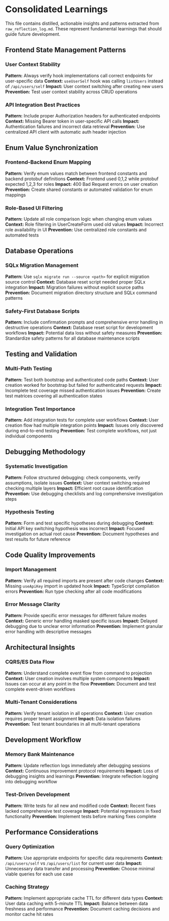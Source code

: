 # Consolidated Learnings

This file contains distilled, actionable insights and patterns extracted from `raw_reflection_log.md`. These represent fundamental learnings that should guide future development.

## Frontend State Management Patterns

### User Context Stability
**Pattern:** Always verify hook implementations call correct endpoints for user-specific data
**Context:** `useUserSelf` hook was calling `listUsers` instead of `/api/users/self`
**Impact:** User context switching after creating new users
**Prevention:** Test user context stability across CRUD operations

### API Integration Best Practices
**Pattern:** Include proper Authorization headers for authenticated endpoints
**Context:** Missing Bearer token in user-specific API calls
**Impact:** Authentication failures and incorrect data retrieval
**Prevention:** Use centralized API client with automatic auth header injection

## Enum Value Synchronization

### Frontend-Backend Enum Mapping
**Pattern:** Verify enum values match between frontend constants and backend protobuf definitions
**Context:** Frontend used 0,1,2 while protobuf expected 1,2,3 for roles
**Impact:** 400 Bad Request errors on user creation
**Prevention:** Create shared constants or automated validation for enum mappings

### Role-Based UI Filtering
**Pattern:** Update all role comparison logic when changing enum values
**Context:** Role filtering in UserCreateForm used old values
**Impact:** Incorrect role availability in UI
**Prevention:** Use centralized role constants and automated tests

## Database Operations

### SQLx Migration Management
**Pattern:** Use `sqlx migrate run --source <path>` for explicit migration source control
**Context:** Database reset script needed proper SQLx integration
**Impact:** Migration failures without explicit source paths
**Prevention:** Document migration directory structure and SQLx command patterns

### Safety-First Database Scripts
**Pattern:** Include confirmation prompts and comprehensive error handling in destructive operations
**Context:** Database reset script for development workflows
**Impact:** Potential data loss without safety measures
**Prevention:** Standardize safety patterns for all database maintenance scripts

## Testing and Validation

### Multi-Path Testing
**Pattern:** Test both bootstrap and authenticated code paths
**Context:** User creation worked for bootstrap but failed for authenticated requests
**Impact:** Incomplete test coverage missed authentication issues
**Prevention:** Create test matrices covering all authentication states

### Integration Test Importance
**Pattern:** Add integration tests for complete user workflows
**Context:** User creation flow had multiple integration points
**Impact:** Issues only discovered during end-to-end testing
**Prevention:** Test complete workflows, not just individual components

## Debugging Methodology

### Systematic Investigation
**Pattern:** Follow structured debugging: check components, verify assumptions, isolate issues
**Context:** User context switching required checking multiple layers
**Impact:** Efficient root cause identification
**Prevention:** Use debugging checklists and log comprehensive investigation steps

### Hypothesis Testing
**Pattern:** Form and test specific hypotheses during debugging
**Context:** Initial API key switching hypothesis was incorrect
**Impact:** Focused investigation on actual root cause
**Prevention:** Document hypotheses and test results for future reference

## Code Quality Improvements

### Import Management
**Pattern:** Verify all required imports are present after code changes
**Context:** Missing `useApiKey` import in updated hook
**Impact:** TypeScript compilation errors
**Prevention:** Run type checking after all code modifications

### Error Message Clarity
**Pattern:** Provide specific error messages for different failure modes
**Context:** Generic error handling masked specific issues
**Impact:** Delayed debugging due to unclear error information
**Prevention:** Implement granular error handling with descriptive messages

## Architectural Insights

### CQRS/ES Data Flow
**Pattern:** Understand complete event flow from command to projection
**Context:** User creation involves multiple system components
**Impact:** Issues can occur at any point in the flow
**Prevention:** Document and test complete event-driven workflows

### Multi-Tenant Considerations
**Pattern:** Verify tenant isolation in all operations
**Context:** User creation requires proper tenant assignment
**Impact:** Data isolation failures
**Prevention:** Test tenant boundaries in all multi-tenant operations

## Development Workflow

### Memory Bank Maintenance
**Pattern:** Update reflection logs immediately after debugging sessions
**Context:** Continuous improvement protocol requirements
**Impact:** Loss of debugging insights and learnings
**Prevention:** Integrate reflection logging into debugging workflow

### Test-Driven Development
**Pattern:** Write tests for all new and modified code
**Context:** Recent fixes lacked comprehensive test coverage
**Impact:** Potential regressions in fixed functionality
**Prevention:** Implement tests before marking fixes complete

## Performance Considerations

### Query Optimization
**Pattern:** Use appropriate endpoints for specific data requirements
**Context:** `/api/users/self` vs `/api/users/list` for current user data
**Impact:** Unnecessary data transfer and processing
**Prevention:** Choose minimal viable queries for each use case

### Caching Strategy
**Pattern:** Implement appropriate cache TTL for different data types
**Context:** User data caching with 5-minute TTL
**Impact:** Balance between data freshness and performance
**Prevention:** Document caching decisions and monitor cache hit rates
